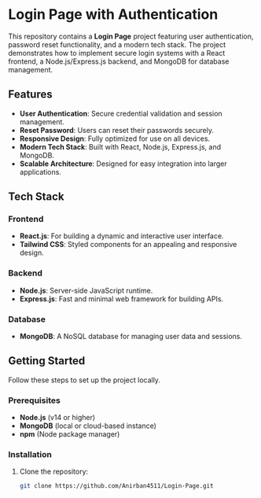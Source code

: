 # Login Page with Authentication

This repository contains a **Login Page** project featuring user authentication, password reset functionality, and a modern tech stack. The project demonstrates how to implement secure login systems with a React frontend, a Node.js/Express.js backend, and MongoDB for database management.

## Features

- **User Authentication**: Secure credential validation and session management.
- **Reset Password**: Users can reset their passwords securely.
- **Responsive Design**: Fully optimized for use on all devices.
- **Modern Tech Stack**: Built with React, Node.js, Express.js, and MongoDB.
- **Scalable Architecture**: Designed for easy integration into larger applications.

## Tech Stack

### Frontend
- **React.js**: For building a dynamic and interactive user interface.
- **Tailwind CSS**: Styled components for an appealing and responsive design.

### Backend
- **Node.js**: Server-side JavaScript runtime.
- **Express.js**: Fast and minimal web framework for building APIs.

### Database
- **MongoDB**: A NoSQL database for managing user data and sessions.

## Getting Started

Follow these steps to set up the project locally.

### Prerequisites
- **Node.js** (v14 or higher)
- **MongoDB** (local or cloud-based instance)
- **npm** (Node package manager)

### Installation

1. Clone the repository:
   ```bash
   git clone https://github.com/Anirban4511/Login-Page.git
